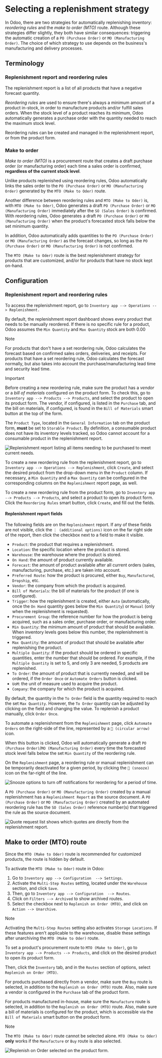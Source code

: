 # Selecting a replenishment strategy

In Odoo, there are two strategies for automatically replenishing
inventory: *reordering rules* and the *make to order (MTO)* route.
Although these strategies differ slightly, they both have similar
consequences: triggering the automatic creation of a
`PO (Purchase Order)` or `MO (Manufacturing Order)`. The choice of which
strategy to use depends on the business's manufacturing and delivery
processes.

## Terminology

### Replenishment report and reordering rules

The replenishment report is a list of all products that have a negative
forecast quantity.

*Reordering rules* are used to ensure there's always a minimum amount of
a product in-stock, in order to manufacture products and/or fulfill
sales orders. When the stock level of a product reaches its minimum,
Odoo automatically generates a purchase order with the quantity needed
to reach the maximum stock level.

Reordering rules can be created and managed in the replenishment report,
or from the product form.

### Make to order

*Make to order (MTO)* is a procurement route that creates a draft
purchase order (or manufacturing order) each time a sales order is
confirmed, **regardless of the current stock level**.

Unlike products replenished using reordering rules, Odoo automatically
links the sales order to the `PO (Purchase Order)` or
`MO (Manufacturing Order)` generated by the `MTO (Make to Oder)` route.

Another difference between reordering rules and `MTO (Make to Oder)` is,
with `MTO (Make to Oder)`, Odoo generates a draft `PO (Purchase Order)`
or `MO (Manufacturing Order)` immediately after the `SO (Sales Order)`
is confirmed. With reordering rules, Odoo generates a draft
`PO (Purchase Order)` or `MO (Manufacturing Order)` when the product's
forecasted stock falls below the set minimum quantity.

In addition, Odoo automatically adds quantities to the
`PO (Purchase Order)` or `MO (Manufacturing Order)` as the forecast
changes, so long as the `PO (Purchase Order)` or
`MO (Manufacturing Order)` is not confirmed.

The `MTO (Make to Oder)` route is the best replenishment strategy for
products that are customized, and/or for products that have no stock
kept on-hand.

## Configuration

### Replenishment report and reordering rules

To access the replenishment report, go to
`Inventory app --> Operations -->
Replenishment.`

By default, the replenishment report dashboard shows every product that
needs to be manually reordered. If there is no specific rule for a
product, Odoo assumes the `Min Quantity` and `Max Quantity` stock are
both <span class="title-ref">0.00</span>

> [!NOTE]
> For products that don't have a set reordering rule, Odoo calculates
> the forecast based on confirmed sales orders, deliveries, and
> receipts. For products that have a set reordering rule, Odoo
> calculates the forecast normally, but also takes into account the
> purchase/manufacturing lead time and security lead time.

> [!IMPORTANT]
> Before creating a new reordering rule, make sure the product has a
> *vendor* or a *bill of materials* configured on the product form. To
> check this, go to `Inventory app
> --> Products --> Products`, and select the product to open its product
> form. The vendor, if configured, is listed in the `Purchase` tab, and
> the bill on materials, if configured, is found in the
> `Bill of Materials` smart button at the top of the form.
>
> The `Product Type`, located in the `General Information` tab on the
> product form, **must** be set to `Storable Product`. By definition, a
> consumable product does not have its inventory levels tracked, so Odoo
> cannot account for a consumable product in the replenishment report.

<img src="strategies/replenishment-report-dashboard.png"
class="align-center"
alt="Replenishment report listing all items needing to be purchased to meet current needs." />

To create a new reordering rule from the replenishment report, go to
`Inventory app
--> Operations --> Replenishment`, click `Create`, and select the
desired product from the drop-down menu in the `Product` column. If
necessary, a `Min Quantity` and a `Max Quantity` can be configured in
the corresponding columns on the `Replenishment` report page, as well.

To create a new reordering rule from the product form, go to
`Inventory app -->
Products --> Products`, and select a product to open its product form.
Click the `Reordering Rules` smart button, click `Create`, and fill out
the fields.

#### Replenishment report fields

The following fields are on the `Replenishment` report. If any of these
fields are not visible, click the `⋮ (additional options)` icon on the
far right side of the report, then click the checkbox next to a field to
make it visible.

- `Product`: the product that requires a replenishment.
- `Location`: the specific location where the product is stored.
- `Warehouse`: the warehouse where the product is stored.
- `On Hand`: the amount of product currently available.
- `Forecast`: the amount of product available after all current orders
  (sales, manufacturing, purchase, etc.) are taken into account.
- `Preferred Route`: how the product is procured, either `Buy`,
  `Manufactured`, `Dropship`, etc.
- `Vendor`: the company from which the product is acquired.
- `Bill of Materials`: the bill of materials for the product (if one is
  configured).
- `Trigger`: how the replenishment is created, either `Auto`
  (automatically, once the `On Hand` quantity goes below the
  `Min Quantity`) or `Manual` (only when the replenishment is
  requested).
- `Procurement Group`: the reference number for how the product is being
  acquired, such as a sales order, purchase order, or manufacturing
  order.
- `Min Quantity`: the minimum amount of product that should be
  available. When inventory levels goes below this number, the
  replenishment is triggered.
- `Max Quantity`: the amount of product that should be available after
  replenishing the product.
- `Multiple Quantity`: if the product should be ordered in specific
  quantities, enter the number that should be ordered. For example, if
  the `Multiple Quantity` is set to <span class="title-ref">5</span>,
  and only 3 are needed, 5 products are replenished.
- `To Order`: the amount of product that is currently needed, and will
  be ordered, if the `Order Once` or `Automate Orders` button is
  clicked.
- `UoM`: the unit of measure used to acquire the product.
- `Company`: the company for which the product is acquired.

By default, the quantity in the `To Order` field is the quantity
required to reach the set `Max Quantity`. However, the `To Order`
quantity can be adjusted by clicking on the field and changing the
value. To replenish a product manually, click `Order Once`.

To automate a replenishment from the `Replenishment` page, click
`Automate
Orders` on the right-side of the line, represented by a
`🔄 (circular arrow)` icon.

When this button is clicked, Odoo will automatically generate a draft
`PO (Purchase Order)`/`MO (Manufacturing Order)` every time the
forecasted stock level falls below the set `Min Quantity` of the
reordering rule.

On the `Replenishment` page, a reordering rule or manual replenishment
can be temporarily deactivated for a given period, by clicking the
`🔕 (snooze)` icon on the far-right of the line.

<img src="strategies/reordering-rule-snooze-settings.png"
class="align-center"
alt="Snooze options to turn off notifications for reordering for a period of time." />

A `PO (Purchase Order)` or `MO (Manufacturing Order)` created by a
manual replenishment has a `Replenishment Report` as the source
document. A `PO (Purchase Order)` or `MO (Manufacturing Order)` created
by an automated reordering rule has the `SO (Sales Order)` reference
number(s) that triggered the rule as the source document.

<img src="strategies/rfq-source-document.png" class="align-center"
alt="Quote request list shows which quotes are directly from the replenishment report." />

## Make to order (MTO) route

Since the `MTO (Make to Oder)` route is recommended for customized
products, the route is hidden by default.

To activate the `MTO (Make to Oder)` route in Odoo:  
1.  Go to `Inventory app --> Configuration  --> Settings`.
2.  Activate the `Multi-Step Routes` setting, located under the
    `Warehouse` section, and click `Save`.
3.  Then, go to `Inventory app --> Configuration  --> Routes`.
4.  Click on `Filters --> Archived` to show archived routes.
5.  Select the checkbox next to `Replenish on Order (MTO)`, and click on
    `Action --> Unarchive`.

> [!NOTE]
> Activating the `Multi-Step Routes` setting also activates `Storage
> Locations`. If these features aren't applicable to the warehouse,
> disable these settings after unarchiving the `MTO (Make to Oder)`
> route.

To set a product's procurement route to `MTO (Make to Oder)`, go to
`Inventory app --> Products -->
Products`, and click on the desired product to open its product form.

Then, click the `Inventory` tab, and in the `Routes` section of options,
select `Replenish on Order (MTO)`.

For products purchased directly from a vendor, make sure the `Buy` route
is selected, in addition to the `Replenish on Order (MTO)` route. Also,
make sure a vendor is configured in the `Purchase` tab of the product
form.

For products manufactured in-house, make sure the `Manufacture` route is
selected, in addition to the `Replenish on Order (MTO)` route. Also,
make sure a bill of materials is configured for the product, which is
accessible via the `Bill of Materials` smart button on the product form.

> [!NOTE]
> The `MTO (Make to Oder)` route cannot be selected alone.
> `MTO (Make to Oder)` **only** works if the `Manufacture` or `Buy`
> route is also selected.

<img src="strategies/acoustic-block-screen-replenish.png"
class="align-center"
alt="Replenish on Order selected on the product form." />
